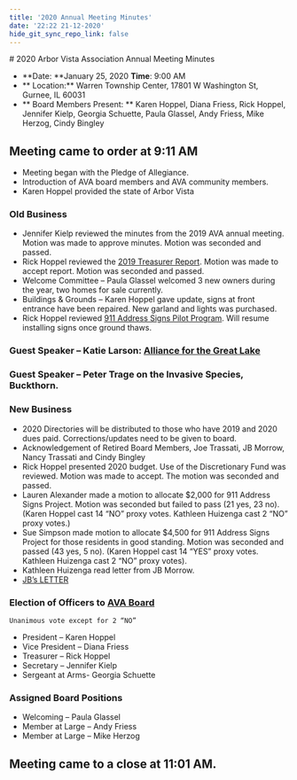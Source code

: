 ```yaml
---
title: '2020 Annual Meeting Minutes'
date: '22:22 21-12-2020'
hide_git_sync_repo_link: false
---
```


<link id="linkstyle" rel='stylesheet' href='/css/ava.css'/>
# 2020 Arbor Vista Association Annual Meeting Minutes 

- **Date:  **January 25, 2020  **Time**: 9:00 AM
- ** Location:**  Warren Township Center, 17801 W Washington St, Gurnee, IL 60031
- ** Board Members Present: ** Karen Hoppel, Diana Friess, Rick Hoppel, Jennifer Kielp, Georgia Schuette, Paula Glassel, Andy Friess, Mike Herzog, Cindy Bingley

##  Meeting came to order at 9:11 AM
- Meeting began with the Pledge of Allegiance.
- Introduction of AVA board members and AVA community members.
- Karen Hoppel provided the state of Arbor Vista

### Old Business
- Jennifer Kielp reviewed the minutes from the 2019 AVA annual meeting.  Motion was made to approve minutes.  Motion was seconded and passed.
- Rick Hoppel reviewed the [2019 Treasurer Report](https://arborvista.org/docs/2020-annual-meeting-treasurer-report).  Motion was made to accept report.  Motion was seconded and passed.
- Welcome Committee – Paula Glassel welcomed 3 new owners during the year, two homes for sale currently.
- Buildings & Grounds – Karen Hoppel gave update, signs at front entrance have been repaired.  New garland and lights was purchased.
- Rick Hoppel reviewed [911 Address Signs Pilot Program](https://arborvista.org/projects/av-911-signs). Will resume installing signs once ground thaws.

### Guest Speaker – Katie Larson: [Alliance for the Great Lake](https://greatlakes.org/)

### Guest Speaker – Peter Trage on the Invasive Species, Buckthorn.

### New Business
- 2020 Directories will be distributed to those who have 2019 and 2020 dues paid.  Corrections/updates need to be given to board.
- Acknowledgement of Retired Board Members, Joe Trassati, JB Morrow, Nancy Trassati and Cindy Bingley
- Rick Hoppel presented 2020 budget.  Use of the Discretionary Fund was reviewed. Motion was made to accept. The motion was seconded and passed.
- Lauren Alexander made a motion to allocate $2,000 for 911 Address Signs Project.  Motion was seconded but failed to pass (21 yes, 23 no). (Karen Hoppel cast 14 “NO” proxy votes. Kathleen Huizenga cast 2 “NO” proxy votes.)
- Sue Simpson made motion to allocate $4,500 for 911 Address Signs Project for those residents  in good standing.  Motion was seconded and passed (43 yes, 5 no). (Karen Hoppel cast 14 “YES” proxy votes. Kathleen Huizenga cast 2 “NO” proxy votes).
- Kathleen Huizenga read letter from JB Morrow. 
- [JB’s LETTER](https://files.hoppel.us/arborvista/Meetings/2020/JB_letter_to_AVA.pdf)

### Election of Officers  to [AVA Board](https://arborvista.org/%20ava%20board/ava%20board)

    Unanimous vote except for 2 “NO” 

*   President – Karen Hoppel
*   Vice President – Diana Friess
*   Treasurer – Rick Hoppel
*   Secretary – Jennifer Kielp
*   Sergeant at Arms- Georgia Schuette

### Assigned Board Positions

*   Welcoming – Paula Glassel
*   Member at Large – Andy Friess
*   Member at Large – Mike Herzog


## Meeting came to a close at 11:01 AM.
